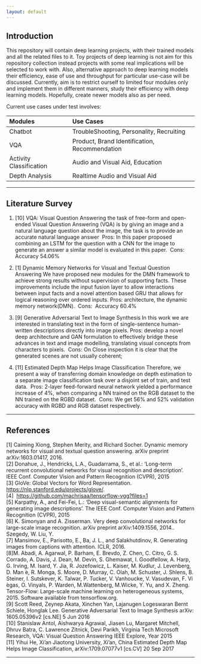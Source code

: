 ```yaml
---
layout: default
---
```


## Introduction

This repository will contain deep learning projects, with their trained models and all the related files to it.
Toy projects of deep learning is not aim for this repository collection instead projects with some real implications will
be selected to work with.
Also, alternative approach to deep learning models their efficiency, ease of use and throughput for particular use-case will
be discussed. Currently, aim is to restrict ourself to limited four modules only and implement them in different manners,
study their efficiency with deep learning models. Hopefully, create newer models also as per need.

Current use cases under test involves:

|   Modules               |                 Use Cases                     |
|:------------------------|:----------------------------------------------|
| Chatbot                 | TroubleShooting, Personality, Recruiting      |
| VQA                     | Product, Brand Identification, Recommendation |
| Activity Classification | Audio and Visual Aid, Education               |
| Depth Analysis          | Realtime Audio and Visual Aid                 |

* * *

## Literature Survey

1. [10] VQA: Visual Question Answering the task of free-form and open-ended Visual Question
Answering (VQA) is by giving an image and a natural language question about the image, the task is
to provide an accurate natural language answer ​ Pros: In this paper proposed combining an LSTM for
the question with a CNN for the image to generate an answer a similar model is evaluated in this
paper. ​ Cons:​ Accuracy 54.06%

2. [1] Dynamic Memory Networks for Visual and Textual Question Answering We have
proposed new modules for the DMN framework to achieve strong results without supervision of
supporting facts. These improvements include the input fusion layer to allow interactions between
input facts and a novel attention based GRU that allows for logical reasoning over ordered inputs.
Pros:​ architecture, the dynamic memory network(DMN). ​ Cons: ​ Accuracy 60.4%
3. [9] Generative Adversarial Text to Image Synthesis In this work we are interested in
translating text in the form of single-sentence human-written descriptions directly into image pixels.
Pros: develop a novel deep architecture and GAN formulation to effectively bridge these advances in
text and image modelling, translating visual concepts from characters to pixels. ​ Cons: On Close
inspection it is clear that the generated scenes are not usually coherent;
4. [11] Estimated Depth Map Helps Image Classification Therefore, we present a way of
transferring domain knowledge on depth estimation to a separate image classification task over a
disjoint set of train, and test data. ​ Pros: 2-layer feed-forward neural network yielded a performance
increase of 4%, when comparing a NN trained on the RGB dataset to the NN trained on the RGBD
dataset. ​ Cons:​ We get 56% and 52% validation accuracy with RGBD and RGB dataset respectively.

* * *

## References

[1] Caiming Xiong, Stephen Merity, and Richard Socher. Dynamic memory networks for visual and
textual question answering. arXiv preprint arXiv:1603.01417, 2016.  
[2] Donahue, J., Hendricks, L.A., Guadarrama, S., et al.: ‘Long-term recurrent convolutional
networks for visual recognition and description’. IEEE Conf. Computer Vision and Pattern
Recognition (CVPR), 2015  
[3] GloVe: Global Vectors for Word Representation. ​ https://nlp.stanford.edu/projects/glove/​ .  
[4] ​ https://github.com/machrisaa/tensorflow-vgg?files=1  
[5] Karpathy, A., and Fei-Fei, L.: ‘Deep visual-semantic alignments for generating image
descriptions’. The IEEE Conf. Computer Vision and Pattern Recognition (CVPR), 2015  
[6] K. Simonyan and A. Zisserman. Very deep convolutional networks for large-scale image
recognition. arXiv preprint arXiv:1409.1556, 2014.. Szegedy, W. Liu, Y.  
[7] Mansimov, E., Parisotto, E., Ba, J. L., and Salakhutdinov, R. Generating images from captions
with attention. ICLR, 2016.  
[8]M. Abadi, A. Agarwal, P. Barham, E. Brevdo, Z. Chen, C. Citro, G. S. Corrado, A. Davis, J. Dean,
M. Devin, S. Ghemawat, I. Goodfellow, A. Harp, G. Irving, M. Isard, Y. Jia, R. Jozefowicz, L.
Kaiser, M. Kudlur, J. Levenberg, D. Man ́e, R. Monga, S. Moore, D. Murray, C. Olah, M. Schuster, J.
Shlens, B. Steiner, I. Sutskever, K. Talwar, P. Tucker, V. Vanhoucke, V. Vasudevan, F. Vi ́egas, O.
Vinyals, P. Warden, M.Wattenberg, M.Wicke, Y. Yu, and X. Zheng. Tensor-Flow: Large-scale
machine learning on heterogeneous systems, 2015. Software available from tensorflow.org.  
[9] Scott Reed, Zeynep Akata, Xinchen Yan, Lajanugen Logeswaran Bernt Schiele, Honglak Lee.
Generative Adversarial Text to Image Synthesis arXiv: 1605.05396v2 [cs.NE] 5 Jun 2016  
[10] Stanislaw Antol, Aishwarya Agrawal, Jiasen Lu, Margaret Mitchell, Dhruv Batra, C. Lawrence
Zitnick, Devi Parikh, Virginia Tech Microsoft Research, VQA: Visual Question Answering IEEE
Explore, Year 2015  
[11] Yihui He, Xi’an Jiaotong University, Xi’an, China Estimated Depth Map Helps Image
Classification, arXiv:1709.07077v1 [cs.CV] 20 Sep 2017  

* * *
